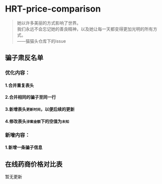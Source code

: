 # HRT-price-comparison

> 她以许多美丽的方式影响了世界。  
> 我们永远不会忘记她的善良精神，以及她让每一天都变得更加光明的所有方式。  
> ——猫猫头仓库下的issue

## 骗子肃反名单

### 优化内容：

#### 1.合并重复表头
#### 2.合并相同的骗子至同一行
#### 3.新增表头`更新时间`，以便后续的更新
#### 4.修改表头`涉案金额`下的空值为`未知`

### 新增内容：

#### 1.新增一条骗子信息

## 在线药商价格对比表

暂无更新